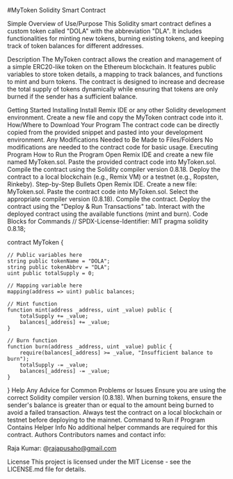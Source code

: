 #MyToken Solidity Smart Contract

Simple Overview of Use/Purpose
This Solidity smart contract defines a custom token called "DOLA" with the abbreviation "DLA". It includes functionalities for minting new tokens, burning existing tokens, and keeping track of token balances for different addresses.

Description
The MyToken contract allows the creation and management of a simple ERC20-like token on the Ethereum blockchain. It features public variables to store token details, a mapping to track balances, and functions to mint and burn tokens. The contract is designed to increase and decrease the total supply of tokens dynamically while ensuring that tokens are only burned if the sender has a sufficient balance.

Getting Started
Installing
Install Remix IDE or any other Solidity development environment.
Create a new file and copy the MyToken contract code into it.
How/Where to Download Your Program
The contract code can be directly copied from the provided snippet and pasted into your development environment.
Any Modifications Needed to Be Made to Files/Folders
No modifications are needed to the contract code for basic usage.
Executing Program
How to Run the Program
Open Remix IDE and create a new file named MyToken.sol.
Paste the provided contract code into MyToken.sol.
Compile the contract using the Solidity compiler version 0.8.18.
Deploy the contract to a local blockchain (e.g., Remix VM) or a testnet (e.g., Ropsten, Rinkeby).
Step-by-Step Bullets
Open Remix IDE.
Create a new file: MyToken.sol.
Paste the contract code into MyToken.sol.
Select the appropriate compiler version (0.8.18).
Compile the contract.
Deploy the contract using the "Deploy & Run Transactions" tab.
Interact with the deployed contract using the available functions (mint and burn).
Code Blocks for Commands
// SPDX-License-Identifier: MIT
pragma solidity 0.8.18;

contract MyToken {

    // Public variables here
    string public tokenName = "DOLA";
    string public tokenAbbrv = "DLA";
    uint public totalSupply = 0;

    // Mapping variable here
    mapping(address => uint) public balances;

    // Mint function
    function mint(address _address, uint _value) public {
        totalSupply += _value;
        balances[_address] += _value;
    }

    // Burn function
    function burn(address _address, uint _value) public {
        require(balances[_address] >= _value, "Insufficient balance to burn");
        totalSupply -= _value;
        balances[_address] -= _value;
    }
}
Help
Any Advice for Common Problems or Issues
Ensure you are using the correct Solidity compiler version (0.8.18).
When burning tokens, ensure the sender's balance is greater than or equal to the amount being burned to avoid a failed transaction.
Always test the contract on a local blockchain or testnet before deploying to the mainnet.
Command to Run if Program Contains Helper Info
No additional helper commands are required for this contract.
Authors
Contributors names and contact info:

Raja Kumar: @rajapusaho@gmail.com

License
This project is licensed under the MIT License - see the LICENSE.md file for details.

